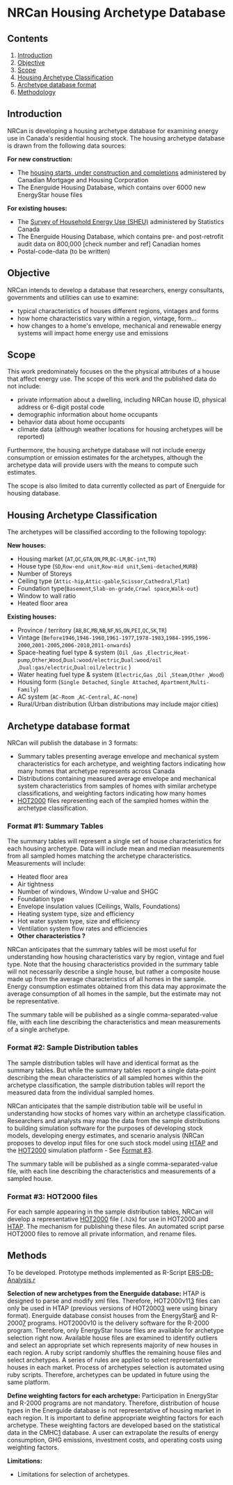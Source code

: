 NRCan Housing Archetype Database
================================

Contents
--------
1) [Introduction](#intro)
1) [Objective](#objective) 
1) [Scope](#scope) 
1) [Housing Archetype Classification](#classification) 
1) [Archetype database format](#databaseformat) 
1) [Methodology](#methods)

<a name="intro"></a>
Introduction 
------------
NRCan is developing a housing archetype database for examining energy use in Canada's residential housing stock. The housing archetype database is drawn from the following data sources:

__For new construction:__
- The [housing starts, under construction and completions][1] administered by Canadian Mortgage and Housing Corporation 
- The Energuide Housing Database, which contains over 6000 new EnergyStar house files

__For existing houses:__
- The [Survey of Household Energy Use (SHEU)][2] administered by Statistics Canada 
- The Energuide Housing Database, which contains pre- and post-retrofit audit data on 800,000 [check number and ref] Canadian homes
- Postal-code-data (to be written)

<a name="objective"></a>
Objective
---------
NRCan intends to develop a database that researchers, energy consultants, governments and utilities can use to examine:
+ typical characteristics of houses different regions, vintages and forms
+ how home characteristics vary within a region, vintage, form... 
+ how changes to a home's envelope, mechanical and renewable energy systems will impact home energy use and emissions

<a name="scope"></a>
Scope
---------
This work predominately focuses on the the physical attributes of a house that affect energy use. The scope of this work and the published data do not include:
- private information about a dwelling, including NRCan house ID, physical address or 6-digit postal code
- demographic information about home occupants
- behavior data about home occupants 
- climate data (although weather locations for housing archetypes will be reported)

Furthermore, the housing archetype database will not include energy consumption or emission estimates for the archetypes, although the archetype data will provide users with the means to compute such estimates. 

The scope is also limited to data currently collected as part of Energuide for housing database.

<a name="classification"></a>
Housing Archetype Classification 
--------------------------------
The archetypes will be classified according to the following topology:

__New houses:__
+ Housing market (`AT`,`QC`,`GTA`,`ON`,`PR`,`BC-LM`,`BC-int`,`TR`)
+ House type (`SD`,`Row-end unit`,`Row-mid unit`,`Semi-detached`,`MURB`)
+ Number of Storeys
+ Ceiling type (`Attic-hip`,`Attic-gable`,`Scissor`,`Cathedral`,`Flat`)
+ Foundation type(`Basement`,`Slab-on-grade`,`Crawl space`,`Walk-out`)
+ Window to wall ratio
+ Heated floor area

__Existing houses:__
+ Province / territory (`AB`,`BC`,`MB`,`NB`,`NF`,`NS`,`ON`,`PEI`,`QC`,`SK`,`TR`)
+ Vintage (`Before1946`,`1946-1960`,`1961-1977`,`1978-1983`,`1984-1995`,`1996-2000`,`2001-2005`,`2006-2010`,`2011-onwards`)
+ Space-heating fuel type & system (`Oil `,`Gas `,`Electric`,`Heat-pump`,`Other`,`Wood`,`Dual:wood/electric`,`Dual:wood/oil `,`Dual:gas/electric`,`Dual:oil/electric` )
+ Water heating fuel type & system (`Electric`,`Gas `,`Oil `,`Steam`,`Other `,`Wood`)
+ Housing form (`Single Detached`, `Single Attached`, `Apartment`,`Multi-Family`)
+ AC system (`AC-Room `,`AC-Central`, `AC-none`)
+ Rural/Urban distribution (Urban distributions may include major cities) 

<a name="database format"></a>
Archetype database format
-------------------------
NRCan will publish the database in 3 formats:
- Summary tables presenting average envelope and mechanical system characteristics for 
  each archetype, and weighting factors indicating how many homes that archetype represents across Canada
- Distributions containing measured average envelope and mechanical system characteristics from samples of 
  homes with similar archetype classifications, and weighting factors indicating how many homes 
- [HOT2000][3] files representing each of the sampled homes within the archetype classification.

### Format #1: Summary Tables
The summary tables will represent a single set of house characteristics for each housing archetype. Data will include mean and median measurements from all sampled homes matching the archetype characteristics. Measurements will include:
- Heated floor area
- Air tightness 
- Number of windows, Window U-value and SHGC
- Foundation type 
- Envelope insulation values (Ceilings, Walls, Foundations) 
- Heating system type, size and efficiency 
- Hot water system type, size and efficiency 
- Ventilation system flow rates and efficiencies 
- __Other characteristics ?__
  
NRCan anticipates that the summary tables will be most useful for understanding how housing characteristics vary by region, vintage and fuel type. Note that the housing characteristics provided in the summary table will not necessarily describe a single house, but rather a composite house made up from the average characteristics of all homes in the sample. Energy consumption estimates obtained from this data may approximate the average consumption of all homes in the sample, but the estimate may not be representative. 

The summary table will be published as a single comma-separated-value file, with each line describing the characteristics and mean measurements of a single archetype. 

### Format #2: Sample Distribution tables 
The sample distribution tables will have and identical format as the summary tables. But while the summary tables report a single data-point describing the mean characteristics of all sampled homes within the archetype classification, the sample distribution tables will report the measured data from the individual sampled homes. 

NRCan anticipates that the sample distribution table will be useful in understanding how stocks of homes vary within an archetype classification. Researchers and analysts may map the data from the sample distributions to building simulation software for the purposes of developing stock models, developing energy estimates, and scenario analysis (NRCan proposes to develop input files for one such stock model using [HTAP][4] and the [HOT2000][3] simulation platform - See [Format #3](#Format3).

The summary table will be published as a single comma-separated-value file, with each line describing the characteristics and measurements of a sampled house. 

<a name="Format3"></a>
### Format #3: HOT2000 files 
For each sample appearing in the sample distribution tables, NRCan will develop a representative [HOT2000][4] file (`.h2k`) for use in HOT2000 and [HTAP][4]. The mechanism for publishing these files. 
An automated script parse HOT2000 files to remove all private information, and rename files.


<a name="methods"></a>
Methods
-------------------------
To be developed. Prototype methods implemented as R-Script [ERS-DB-Analysis.r][5]

__Selection of new archetypes from the Energuide database:__
HTAP is designed to parse and modify xml files. Therefore, HOT2000v11[3] files can only be used in HTAP (previous versions of HOT2000[3] were using binary format). Energuide database consist houses from the EnergyStar[6] and R-2000[7] programs. HOT2000v10 is the delivery software for the R-2000 program. Therefore, only EnergyStar house files are available for archetype selection right now.
Available house files are examined to identify outliers and select an appropriate set which represents majority of new houses in each region. A ruby script randomly shuffles the remaining house files and select archetypes. A series of rules are applied to select representative houses in each market.
Process of archetypes selection is automated using ruby scripts. Therefore, archetypes can be updated in future using the same platform.

__Define weighting factors for each archetype:__
Participation in EnergyStar and R-2000 programs are not mandatory. Therefore, distribution of house types in the Energuide database is not representative of housing market in each region. It is important to define appropriate weighting factors for each archetype. These weighting factors are developed based on the statistical data in the CMHC[1] database. 
A user can extrapolate the results of energy consumption, GHG emissions, investment costs, and operating costs using weighting factors.

__Limitations:__
+ Limitations for selection of archetypes.

[1]: https://www150.statcan.gc.ca/t1/tbl1/en/tv.action?pid=3410012601
[2]: http://www.nrcan.gc.ca/energy/efficiency/17097
[3]: http://www.nrcan.gc.ca/energy/efficiency/housing/home-improvements/17725
[4]: https://github.com/NRCan-IETS-CE-O-HBC/HTAP
[5]: https://github.com/NRCan-IETS-CE-O-HBC/ERS_Database/blob/master/ERS-DB-Analysis.r
[6]: https://www.nrcan.gc.ca/energy/efficiency/housing/new-homes/5057
[7]: http://www.nrcan.gc.ca/energy/efficiency/homes/20575
